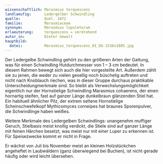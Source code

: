 ```yaml
---
wissenschaftlich: Marasmius torquescens
landlaeufig:      Ledergelber Schwindling
quelle:           Quél. 1872
familie:          Marasmiaceae
synonym:          Marasmius lupuletorum
erlaeuterung:     torquescens = verdrehend
autor_in:         Dieter Gewalt
hauptbild:
  datei:          Marasmius_torquescens_01_DG-1536x1085.jpg
---
```


Der Ledergelbe Schwindling gehört zu den größeren Arten der Gattung, was für einen Schwindling Hutdurchmesser von 1 – 3 cm bedeutet. In diesem Rahmen bewegt sich auch die hier vorgestellte Art. Außerdem zählt sie zu jenen, die weder zu vielen gesellig noch büschelig auftreten und nicht nach Knoblauch riechen, was in dieser Gruppe durchaus praktikable Unterscheidungmerkmale sind. So bleibt als Verwechslungsmöglichkeit eigentlich nur der Hornstielige Schwindling Marasmius cohaerens, der einen hornartig steifen, fast auf ganzer Länge dunkelbraun glänzenden Stiel hat. Ein habituell ähnlicher Pilz, der extrem seltene Hornstielige Scheinschwefelkopf Mythicomyces corneipes hat braunes Sporenpulver, die Schwindlinge haben weißes.

Weitere Merkmale des Ledergelben Schwindlings: unangenehm muffiger Geruch, Stielbasis meist knollig verdickt, die Stiele sind auf ganzer Länge mit feinen Härchen besetzt, was meist nur mit einer Luper zu erkennen ist. Für Speisezwecke kommt er nicht in Frage.

Er wächst von Juli bis November meist an kleinen Holzstückchen angeheftet in Laubwäldern (ganz überwiegend bei Buchen), ist nicht gerade häufig oder wird leicht übersehen.
